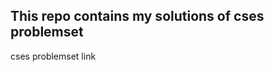 ## This repo contains my solutions of cses problemset
cses problemset <a src="https://cses.fi/problemset/list/">link</a>
